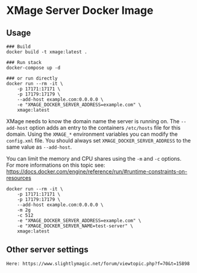 # XMage Server Docker Image

## Usage
    ### Build
    docker build -t xmage:latest .

    ### Run stack
    docker-compose up -d

    ### or run directly
    docker run --rm -it \
        -p 17171:17171 \
        -p 17179:17179 \
        --add-host example.com:0.0.0.0 \
        -e "XMAGE_DOCKER_SERVER_ADDRESS=example.com" \
        xmage:latest

XMage needs to know the domain name the server is running on. The `--add-host` option adds an entry to the containers `/etc/hosts` file for this domain. Using the `XMAGE_*` environment variables you can modify the `config.xml` file.
You should always set `XMAGE_DOCKER_SERVER_ADDRESS` to the same value as `--add-host`.

You can limit the memory and CPU shares using the `-m` and `-c` options.   
For more informations on this topic  see: https://docs.docker.com/engine/reference/run/#runtime-constraints-on-resources

    docker run --rm -it \
        -p 17171:17171 \
        -p 17179:17179 \
        --add-host example.com:0.0.0.0 \
        -m 2g
        -c 512
        -e "XMAGE_DOCKER_SERVER_ADDRESS=example.com" \
        -e "XMAGE_DOCKER_SERVER_NAME=test-server" \
        xmage:latest

## Other server settings
    Here: https://www.slightlymagic.net/forum/viewtopic.php?f=70&t=15898
